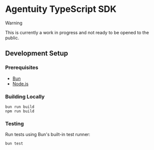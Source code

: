 # Agentuity TypeScript SDK

> [!WARNING]  
> This is currently a work in progress and not ready to be opened to the public.

## Development Setup

### Prerequisites

- [Bun](https://bun.sh/docs/installation)
- [Node.js](https://nodejs.org/en/download/)

### Building Locally

```
bun run build
npm run build
```

### Testing

Run tests using Bun's built-in test runner:

```
bun test
```
